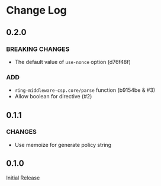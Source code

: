 # Change Log

## 0.2.0
### BREAKING CHANGES
- The default value of `use-nonce` option (d76f48f)

### ADD
- `ring-middleware-csp.core/parse` function (b9154be & #3)
- Allow boolean for directive (#2)

## 0.1.1
### CHANGES
- Use memoize for generate policy string

## 0.1.0
Initial Release
